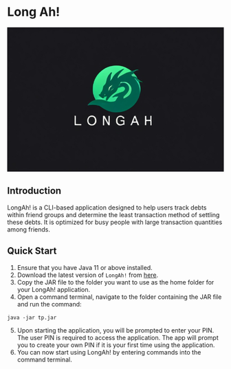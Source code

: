 # Long Ah!

![LongAh logo.jpg](docs%2Fdiagrams%2FLongAh%20logo.jpg)

## Introduction

LongAh! is a CLI-based application designed to help users track debts within friend groups and determine the
least transaction method of settling these debts. It is optimized for busy people with large transaction quantities
among friends.

## Quick Start

1. Ensure that you have Java 11 or above installed.
2. Download the latest version of `LongAh!` from [here](https://github.com/AY2324S2-CS2113-T15-1/tp/releases).
3. Copy the JAR file to the folder you want to use as the home folder for your LongAh! application.
4. Open a command terminal, navigate to the folder containing the JAR file and run the command:
```
java -jar tp.jar
```
5. Upon starting the application, you will be prompted to enter your PIN. The user PIN is required to access the application.
   The app will prompt you to create your own PIN if it is your first time using the application.
6. You can now start using LongAh! by entering commands into the command terminal.